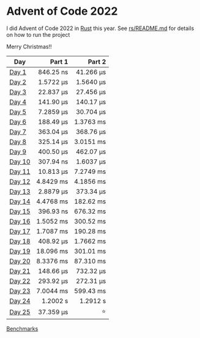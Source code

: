 # Advent of Code 2022

I did Advent of Code 2022 in [Rust](https://www.rust-lang.org/) this year.
See [rs/README.md](https://github.com/ColinHarrington/advent-of-code-2022/tree/main/rs) for details on how to run the project

Merry Christmas!!

| Day                       |    Part 1 |    Part 2 |
|---------------------------|----------:|----------:|
| [Day 1](rs/src/day1.rs)   | 846.25 ns | 41.266 µs |
| [Day 2](rs/src/day2.rs)   | 1.5722 µs | 1.5640 µs |
| [Day 3](rs/src/day3.rs)   | 22.837 µs | 27.456 µs |
| [Day 4](rs/src/day4.rs)   | 141.90 µs | 140.17 µs |
| [Day 5](rs/src/day5.rs)   | 7.2859 µs | 30.704 µs |
| [Day 6](rs/src/day6.rs)   | 188.49 µs | 1.3763 ms |
| [Day 7](rs/src/day7.rs)   | 363.04 µs | 368.76 µs |
| [Day 8](rs/src/day8.rs)   | 325.14 µs | 3.0151 ms |
| [Day 9](rs/src/day9.rs)   | 400.50 µs | 462.07 µs |
| [Day 10](rs/src/day10.rs) | 307.94 ns | 1.6037 µs |
| [Day 11](rs/src/day11.rs) | 10.813 µs | 7.2749 ms |
| [Day 12](rs/src/day12.rs) | 4.8429 ms | 4.1856 ms |
| [Day 13](rs/src/day13.rs) | 2.8879 µs | 373.34 µs |
| [Day 14](rs/src/day14.rs) | 4.4768 ms | 182.62 ms |
| [Day 15](rs/src/day15.rs) | 396.93 ns | 676.32 ms |
| [Day 16](rs/src/day16.rs) | 1.5052 ms | 300.52 ms |
| [Day 17](rs/src/day17.rs) | 1.7087 ms | 190.28 ms |
| [Day 18](rs/src/day18.rs) | 408.92 µs | 1.7662 ms |
| [Day 19](rs/src/day19.rs) | 18.096 ms | 301.01 ms |
| [Day 20](rs/src/day20.rs) | 8.3376 ms | 87.310 ms |
| [Day 21](rs/src/day21.rs) | 148.66 µs | 732.32 µs |
| [Day 22](rs/src/day22.rs) | 293.92 µs | 272.31 µs |
| [Day 23](rs/src/day23.rs) | 7.0044 ms | 599.43 ms |
| [Day 24](rs/src/day24.rs) |  1.2002 s |  1.2912 s |
| [Day 25](rs/src/day25.rs) | 37.359 µs |    :star: |

[Benchmarks](https://colinharrington.github.io/advent-of-code-2022/bench/)

